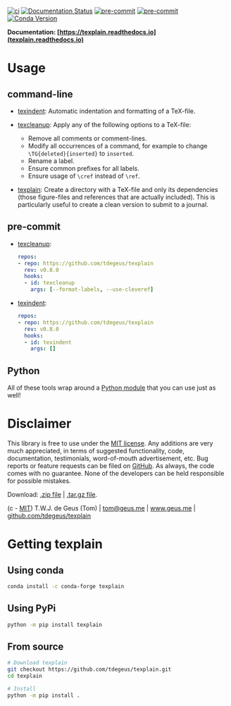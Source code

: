 [![ci](https://github.com/tdegeus/texplain/workflows/CI/badge.svg)](https://github.com/tdegeus/texplain/actions)
[![Documentation Status](https://readthedocs.org/projects/texplain/badge/?version=latest)](https://texplain.readthedocs.io/en/latest/?badge=latest)
[![pre-commit](https://github.com/tdegeus/texplain/workflows/pre-commit/badge.svg)](https://github.com/tdegeus/texplain/actions)
[![pre-commit](https://img.shields.io/badge/pre--commit-enabled-brightgreen?logo=pre-commit&logoColor=white)](https://github.com/pre-commit/pre-commit)
[![Conda Version](https://img.shields.io/conda/vn/conda-forge/texplain.svg)](https://anaconda.org/conda-forge/texplain)

**Documentation: [https://texplain.readthedocs.io](texplain.readthedocs.io)**

# Usage

## command-line

*   [texindent](https://texplain.readthedocs.io/en/latest/tools.html#texindent):
    Automatic indentation and formatting of a TeX-file.

*   [texcleanup](https://texplain.readthedocs.io/en/latest/tools.html#texcleanup):
    Apply any of the following options to a TeX-file:

    -   Remove all comments or comment-lines.
    -   Modify all occurrences of a command, for example to change `\TG{deleted}{inserted}` to `inserted`.
    -   Rename a label.
    -   Ensure common prefixes for all labels.
    -   Ensure usage of `\cref` instead of `\ref`.

*   [texplain](https://texplain.readthedocs.io/en/latest/tools.html#texplain):
    Create a directory with a TeX-file and only its dependencies
    (those figure-files and references that are actually included).
    This is particularly useful to create a clean version to submit to a journal.

## pre-commit

*   [texcleanup](https://texplain.readthedocs.io/en/latest/tools.html#texcleanup):

    ```yaml
    repos:
    - repo: https://github.com/tdegeus/texplain
      rev: v0.8.0
      hooks:
      - id: texcleanup
        args: [--format-labels, --use-cleveref]
    ```

*   [texindent](https://texplain.readthedocs.io/en/latest/tools.html#texindent):

    ```yaml
    repos:
    - repo: https://github.com/tdegeus/texplain
      rev: v0.8.0
      hooks:
      - id: texindent
        args: []
    ```

## Python

All of these tools wrap around a
[Python module](https://texplain.readthedocs.io/en/latest/module.html)
that you can use just as well!

# Disclaimer

This library is free to use under the
[MIT license](https://github.com/tdegeus/texplain/blob/master/LICENSE).
Any additions are very much appreciated, in terms of suggested functionality, code, documentation,
testimonials, word-of-mouth advertisement, etc.
Bug reports or feature requests can be filed on [GitHub](https://github.com/tdegeus/texplain).
As always, the code comes with no guarantee.
None of the developers can be held responsible for possible mistakes.

Download:
[.zip file](https://github.com/tdegeus/texplain/zipball/master) |
[.tar.gz file](https://github.com/tdegeus/texplain/tarball/master).

(c - [MIT](https://github.com/tdegeus/texplain/blob/master/LICENSE)) T.W.J. de Geus (Tom) |
tom@geus.me |
www.geus.me |
[github.com/tdegeus/texplain](https://github.com/tdegeus/texplain)

# Getting texplain

## Using conda

```bash
conda install -c conda-forge texplain
```

## Using PyPi

```bash
python -m pip install texplain
```

## From source

```bash
# Download texplain
git checkout https://github.com/tdegeus/texplain.git
cd texplain

# Install
python -m pip install .
```
